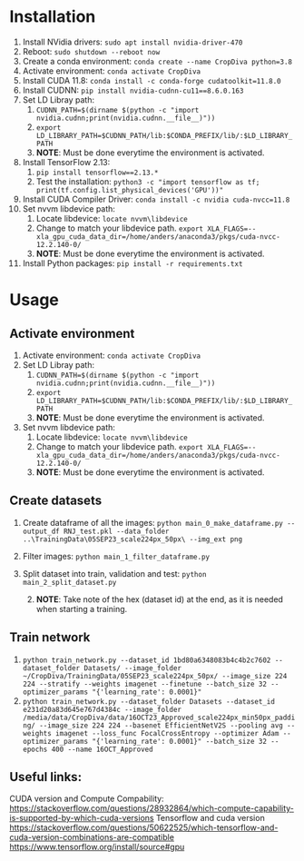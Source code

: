 # Installation
1. Install NVidia drivers: `sudo apt install nvidia-driver-470`
2. Reboot: `sudo shutdown --reboot now`
3. Create a conda environment: `conda create --name CropDiva python=3.8`
4. Activate environment: `conda activate CropDiva`
5. Install CUDA 11.8: `conda install -c conda-forge cudatoolkit=11.8.0`
6. Install CUDNN: `pip install nvidia-cudnn-cu11==8.6.0.163`
7. Set LD Libray path:
      1. `CUDNN_PATH=$(dirname $(python -c "import nvidia.cudnn;print(nvidia.cudnn.__file__)"))`
      2. `export LD_LIBRARY_PATH=$CUDNN_PATH/lib:$CONDA_PREFIX/lib/:$LD_LIBRARY_PATH`
      3. **NOTE**: Must be done everytime the environment is activated.
10. Install TensorFlow 2.13:
      1. `pip install tensorflow==2.13.*`
      2. Test the installation: `python3 -c "import tensorflow as tf; print(tf.config.list_physical_devices('GPU'))"`
11. Install CUDA Compiler Driver: `conda install -c nvidia cuda-nvcc=11.8`
12. Set nvvm libdevice path:
      1. Locate libdevice: `locate nvvm\libdevice`
      2. Change to match your libdevice path. `export XLA_FLAGS=--xla_gpu_cuda_data_dir=/home/anders/anaconda3/pkgs/cuda-nvcc-12.2.140-0/`
      3. **NOTE**: Must be done everytime the environment is activated.
16. Install Python packages: `pip install -r requirements.txt`


# Usage
## Activate environment
1. Activate environment: `conda activate CropDiva`
2. Set LD Libray path:
      1. `CUDNN_PATH=$(dirname $(python -c "import nvidia.cudnn;print(nvidia.cudnn.__file__)"))`
      2. `export LD_LIBRARY_PATH=$CUDNN_PATH/lib:$CONDA_PREFIX/lib/:$LD_LIBRARY_PATH`
      3. **NOTE**: Must be done everytime the environment is activated.
4. Set nvvm libdevice path:
      1. Locate libdevice: `locate nvvm\libdevice`
      2. Change to match your libdevice path. `export XLA_FLAGS=--xla_gpu_cuda_data_dir=/home/anders/anaconda3/pkgs/cuda-nvcc-12.2.140-0/`
      3. **NOTE**: Must be done everytime the environment is activated.

## Create datasets
1. Create dataframe of all the images: `python main_0_make_dataframe.py --output_df RNJ_test.pkl --data_folder ..\TrainingData\05SEP23_scale224px_50px\ --img_ext png`
1. Filter images: `python main_1_filter_dataframe.py`
1. Split dataset into train, validation and test: `python main_2_split_dataset.py`
      
      2. **NOTE**: Take note of the hex (dataset id) at the end, as it is needed when starting a training.

## Train network
1. `python train_network.py --dataset_id 1bd80a6348083b4c4b2c7602 --dataset_folder Datasets/ --image_folder ~/CropDiva/TrainingData/05SEP23_scale224px_50px/ --image_size 224 224 --stratify --weights imagenet --finetune --batch_size 32 --optimizer_params "{'learning_rate': 0.0001}"`
2. `python train_network.py --dataset_folder Datasets --dataset_id e231d20a83d645e767d4384c --image_folder /media/data/CropDiva/data/16OCT23_Approved_scale224px_min50px_padding/ --image_size 224 224 --basenet EfficientNetV2S --pooling avg --weights imagenet --loss_func FocalCrossEntropy --optimizer Adam --optimizer_params "{'learning_rate': 0.0001}" --batch_size 32 --epochs 400 --name 16OCT_Approved`


## Useful links:
CUDA version and Compute Compability:
<https://stackoverflow.com/questions/28932864/which-compute-capability-is-supported-by-which-cuda-versions>
Tensorflow and cuda version
<https://stackoverflow.com/questions/50622525/which-tensorflow-and-cuda-version-combinations-are-compatible>
<https://www.tensorflow.org/install/source#gpu>